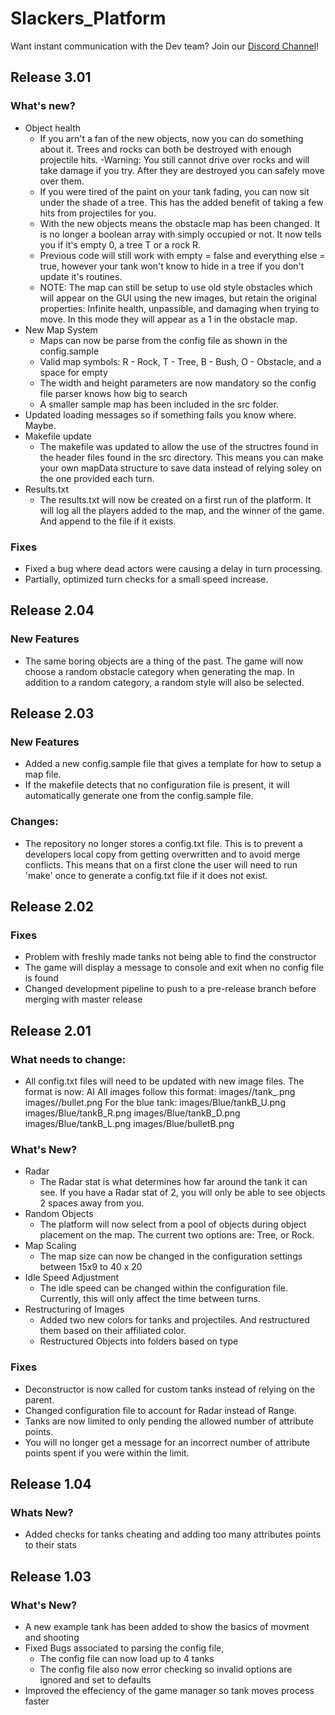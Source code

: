 # Slackers_Platform
Want instant communication with the Dev team? Join our
[Discord Channel](https://discord.gg/VN7ZuWR)!
## Release 3.01
### What's new?
- Object health
	- If you arn't a fan of the new objects, now you can do something about it.  Trees and rocks can both be destroyed with enough projectile hits.
	-Warning: You still cannot drive over rocks and will take damage if you try.  After they are destroyed you can safely move over them.
	- If you were tired of the paint on your tank fading, you can now sit under the shade of a tree.  This has the added benefit of taking a few hits from projectiles for you.
	- With the new objects means the obstacle map has been changed.  It is no longer a boolean array with simply occupied or not.  It now tells you if it's empty 0, a tree T or a rock R.  
	- Previous code will still work with empty = false and everything else = true, however your tank won't know to hide in a tree if you don't update it's routines.
	- NOTE: The map can still be setup to use old style obstacles which will appear on the GUI using the new images, but retain the original properties: Infinite health, unpassible, and damaging when trying to move.  In this mode they will appear as a 1 in the obstacle map.
- New Map System
	- Maps can now be parse from the config file as shown in the config.sample
	- Valid map symbols: R - Rock, T - Tree, B - Bush, O - Obstacle, and a space for empty
	- The width and height parameters are now mandatory so the config file parser knows how big to search
  - A smaller sample map has been included in the src folder.
- Updated loading messages so if something fails you know where. Maybe.
- Makefile update
	- The makefile was updated to allow the use of the structres found in the header files found in the src directory.  This means you can make your own mapData structure to save data instead of relying soley on the one provided each turn.
- Results.txt
	- The results.txt will now be created on a first run of the platform.  It will log all the players added to the map, and the winner of the game.  And append to the file if it exists.

### Fixes
- Fixed a bug where dead actors were causing a delay in turn processing.
- Partially, optimized turn checks for a small speed increase.  

## Release 2.04
### New Features
- The same boring objects are a thing of the past.  The game will now choose a random obstacle category when generating the map.  In addition to a random category, a random style will also be selected.

## Release 2.03
### New Features
- Added a new config.sample file that gives a template for how to setup a map file.
- If the makefile detects that no configuration file is present, it will automatically generate one from the config.sample file.
### Changes:
- The repository no longer stores a config.txt file.  This is to prevent a developers local copy from getting overwritten and to avoid merge conflicts.  This means that on a first clone the user will need to run 'make' once to generate a config.txt file if it does not exist.

## Release 2.02
### Fixes
- Problem with freshly made tanks not being able to find the constructor
- The game will display a message to console and exit when no config file is found
- Changed development pipeline to push to a pre-release branch before merging with master release

## Release 2.01
### What needs to change:
- All config.txt files will need to be updated with new image files.  The format is now:
	AI <AI Name> <x> <y> <Up Image> <Right Image> <Down Image> <Left Image> <Bullet Image>
	All images follow this format:
	images/<color>/tank<ColorLetter>_<direction>.png
	images/<color>/bullet<ColorLetter>.png
	For the blue tank:
		images/Blue/tankB_U.png 
		images/Blue/tankB_R.png 
		images/Blue/tankB_D.png 
		images/Blue/tankB_L.png 
		images/Blue/bulletB.png

### What's New?
- Radar
	- The Radar stat is what determines how far around the tank it can see.  If you 
		have a Radar stat of 2, you will only be able to see objects 2 spaces away from 
		you.
- Random Objects
	- The platform will now select from a pool of objects during object placement on
		the map.  The current two options are:  Tree, or Rock.
- Map Scaling
	- The map size can now be changed in the configuration settings between 15x9 to 
		40 x 20
- Idle Speed Adjustment
	- The idle speed can be changed within the configuration file.  Currently, this will
		only affect the time between turns.
- Restructuring of Images
	- Added two new colors for tanks and projectiles.  And restructured them based on their 
	affiliated color.
	- Restructured Objects into folders based on type

### Fixes
- Deconstructor is now called for custom tanks instead of relying on the parent.
- Changed configuration file to account for Radar instead of Range.
- Tanks are now limited to only pending the allowed number of attribute points.
- You will no longer get a message for an incorrect number of attribute points spent
	if you were within the limit.

## Release 1.04
### Whats New?
- Added checks for tanks cheating and adding too many attributes points to their
stats

## Release 1.03
### What's New?
- A new example tank has been added to show the basics of movment and shooting
- Fixed Bugs associated to parsing the config file,
    - The config file can now load up to 4 tanks
    - The config file also now error checking so invalid options are ignored and
set to defaults
- Improved the effeciency of the game manager so tank moves process faster
